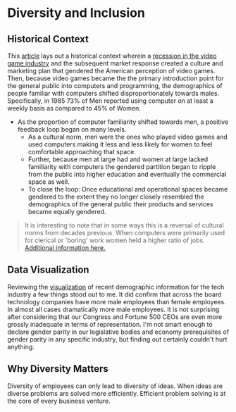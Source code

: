 # Diversity and Inclusion

## Historical Context

This [article](https://qz.com/911737/silicon-valleys-gender-gap-is-the-result-of-computer-game-marketing-20-years-ago/) lays out a historical context wherein a [recession in the video game industry](https://en.wikipedia.org/wiki/Video_game_crash_of_1983) and the subsequent market response created a culture and marketing plan that gendered the American perception of video games. Then, because video games became the the primary introduction point for the general public into computers and programming, the demographics of people familiar with computers shifted disproportionately towards males. Specifically, in 1985 73% of Men reported using computer on at least a weekly basis as compared to 45% of Women. 

* As the proportion of computer familiarity shifted towards men, a positive feedback loop began on many levels. 
  - As a cultural norm, men were the ones who played video games and used computers making it less and less likely for women to feel comfortable approaching that space. 
  - Further, because men at large had and women at large lacked familiarity with computers the gendered partition began to ripple from the public into higher education and eventually the commercial space as well. 
  - To close the loop: Once educational and operational spaces became gendered to the extent they no longer closely resembled the demographics of the general public their products and services became equally gendered.


> It is interesting to note that in some ways this is a reversal of cultural norms from decades previous. When computers were primarily used for clerical or 'boring' work women held a higher ratio of jobs. [Additional information here.](https://en.wikipedia.org/wiki/Women_in_computing#1940s)


## Data Visualization

Reviewing the [visualization](https://informationisbeautiful.net/visualizations/diversity-in-tech/) of recent demographic information for the tech industry a few things stood out to me. It did confirm that across the board technology companies have more male employees than female employees. In almost all cases dramatically more male employees. It is not surprising after considering that our Congress and Fortune 500 CEOs are even more grossly inadequate in terms of representation. I'm not smart enough to declare gender parity in our legislative bodies and economy prerequisites of gender parity in any specific industry, but finding out certainly couldn't hurt anything. 

## Why Diversity Matters

Diversity of employees can only lead to diversity of ideas. When ideas are diverse problems are solved more efficiently. Efficient problem solving is at the core of every business venture. 
